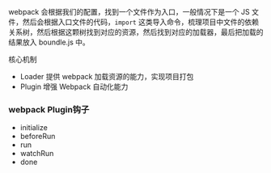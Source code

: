 webpack 会根据我们的配置，找到一个文件作为入口，一般情况下是一个 JS 文件，然后会根据入口文件的代码，`import` 这类导入命令，梳理项目中文件的依赖关系树，然后根据这颗树找到对应的资源，然后找到对应的加载器，最后把加载的结果放入 boundle.js 中。

核心机制
* Loader 提供 webpack 加载资源的能力，实现项目打包
* Plugin 增强 Webpack 自动化能力

### webpack Plugin钩子

* initialize
* beforeRun
* run
* watchRun
* done
